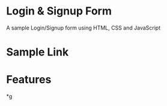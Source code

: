 # Login & Signup Form
A sample Login/Signup form using HTML, CSS and JavaScript

# Sample Link

# Features
*g
